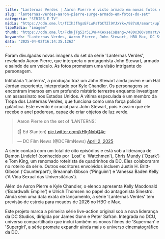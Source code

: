 ```yaml
---
title: "Lanternas Verdes | Aaron Pierre é visto armado em novas fotos do set"
slug: "lanternas-verdes-aaron-pierre-surge-armado-em-fotos-do-set"
categoria: "SÉRIES E TV"
midia: "https://cdn.ome.lt/fIIhJfhgsEFLwPsTGCTZl9YJxYk=/987x0/smart/uploads/conteudo/fotos/OMELETE_CAPA_-_2025-04-02T123308.425.png"
tipoMidia: "imagem"
thumb: "https://cdn.ome.lt/FxhHjTg5Ir5LJVH4KAxseCoBang=/480x360/smart/extras/conteudos/omelete_THUMB_-_2025-04-02T123232.803.png"
keywords: "Lanternas Verdes, Aaron Pierre, John Stewart, HBO Max, DC Studios, série"
data: "2025-04-02T16:14:35.126Z"
---
```


Foram divulgadas novas imagens do set da série 'Lanternas Verdes', revelando Aaron Pierre, que interpreta o protagonista John Stewart, armado e saindo de um veículo. As fotos prometem uma visão intrigante do personagem.

Intitulada 'Lanterns', a produção traz um John Stewart ainda jovem e um Hal Jordan experiente, interpretado por Kyle Chandler. Os personagens se encontram imersos em um profundo mistério terrestre enquanto investigam um assassinato nos Estados Unidos. A vítima especulada é um membro da Tropa dos Lanternas Verdes, que funciona como uma força policial galáctica. Este evento é crucial para John Stewart, pois é assim que ele recebe o anel poderoso, capaz de criar objetos de luz verde.

<blockquote class="twitter-tweet"><p lang="en" dir="ltr">Aaron Pierre on the set of ‘LANTERNS’.<br><br>(📸 Ed Stanton) <a href="https://t.co/kHIgNxbQ4e">pic.twitter.com/kHIgNxbQ4e</a></p>&mdash; DC Film News (@DCFilmNews) <a href="https://twitter.com/DCFilmNews/status/1907398139520188644?ref_src=twsrc%5Etfw">April 2, 2025</a></blockquote> <script async src="https://platform.twitter.com/widgets.js" charset="utf-8"></script> 

A série contará com um total de oito episódios e está sob a liderança de Damon Lindelof (conhecido por 'Lost' e 'Watchmen'), Chris Mundy ('Ozark') e Tom King, um renomado roteirista de quadrinhos da DC. Eles colaboraram no roteiro da série. Outros escritores envolvidos incluem Justin H. Britt-Gibson ('Counterpart'), Breannah Gibson ('Pinguim') e Vanessa Baden Kelly ('A Vida Sexual das Universitárias').

Além de Aaron Pierre e Kyle Chandler, o elenco apresenta Kelly Macdonald ('Boardwalk Empire') e Ulrich Thomsen no papel do antagonista Sinestro. Ainda sem uma data exata de lançamento, a série 'Lanternas Verdes' tem previsão de estreia para meados de 2026 no HBO e Max.

Este projeto marca a primeira série live-action original sob a nova liderança da DC Studios, dirigida por James Gunn e Peter Safran. Integrada no DCU, universo compartilhado que inclui também os novos filmes de 'Superman' e 'Supergirl', a série promete expandir ainda mais o universo cinematográfico da DC.